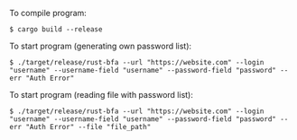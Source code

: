 To compile program:
```
$ cargo build --release
```
To start program (generating own password list): 
```
$ ./target/release/rust-bfa --url "https://website.com" --login "username" --username-field "username" --password-field "password" --err "Auth Error"
```
To start program (reading file with password list): 
```
$ ./target/release/rust-bfa --url "https://website.com" --login "username" --username-field "username" --password-field "password" --err "Auth Error" --file "file_path"
```